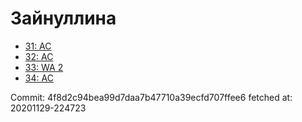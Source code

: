 # Зайнуллина
- [31: AC](31.md)
- [32: AC](32.md)
- [33: WA 2](33.md)
- [34: AC](34.md)

Commit: 4f8d2c94bea99d7daa7b47710a39ecfd707ffee6
 fetched at: 20201129-224723
